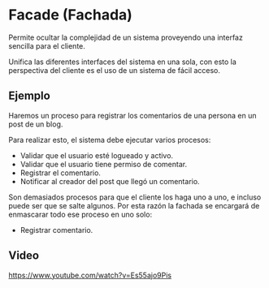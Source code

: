 # Facade (Fachada)

Permite ocultar la complejidad de un sistema proveyendo una interfaz sencilla para el cliente.

Unifica las diferentes interfaces del sistema en una sola, con esto la perspectiva del cliente es el uso de un sistema de fácil acceso.

## Ejemplo

Haremos un proceso para registrar los comentarios de una persona en un post de un blog.

Para realizar esto, el sistema debe ejecutar varios procesos:

- Validar que el usuario esté logueado y activo.
- Validar que el usuario tiene permiso de comentar.
- Registrar el comentario.
- Notificar al creador del post que llegó un comentario.

Son demasiados procesos para que el cliente los haga uno a uno, e incluso puede ser que se salte algunos. Por esta razón la fachada se encargará de enmascarar todo ese proceso en uno solo:

- Registrar comentario.

## Video

https://www.youtube.com/watch?v=Es55ajo9Pis